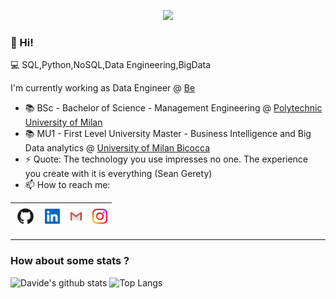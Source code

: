 <p align="center">
  <img src="https://media3.giphy.com/media/X74GowOffr9neONg2K/giphy.gif">
</p>

  
### 👋 Hi!
  
:computer: SQL,Python,NoSQL,Data Engineering,BigData
  
I'm currently working as Data Engineer @ <a href="https://www.be-tse.it/it/"> Be </a>
- 📚 BSc - Bachelor of Science - Management Engineering @ <a href="https://www.polimi.it/en">Polytechnic University of Milan</a>
- 📚 MU1 - First Level University Master - Business Intelligence and Big Data analytics @ <a href="https://www.unimib.it/"> University of Milan Bicocca</a>
- ⚡ Quote: The technology you use impresses no one. The experience you create with it is everything (Sean Gerety)
- 📫 How to reach me:

| [<img src="https://github.com/airaghidavide/airaghidavide/blob/master/github.png" alt="github logo" width="34">](https://github.com/airaghidavide) | [<img src="https://github.com/airaghidavide/airaghidavide/blob/master/linkedin.jpeg" alt="linkedin logo" width="24">](https://it.linkedin.com/in/airaghidavide) |  [<img src="https://github.com/airaghidavide/airaghidavide/blob/master/gmail.jpeg" alt="gmail logo" width="24">](airaghi.davide@gmail.com) | [<img src="https://github.com/airaghidavide/airaghidavide/blob/master/instagram.png" alt="instagram logo" width="24">](https://www.instagram.com/airaghi.davide)
|---|---|---|---|

----

### How about some stats ?
![Davide's github stats](https://github-readme-stats.vercel.app/api?username=airaghidavide&show_icons=true)
![Top Langs](https://github-readme-stats.vercel.app/api/top-langs/?username=airaghidavide&layout=compact)
